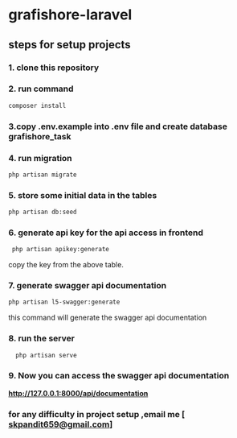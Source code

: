 # grafishore-laravel


## steps for setup projects
### 1. clone this repository
### 2. run command 
```bash
composer install
```

### 3.copy .env.example into .env file and  create database grafishore_task
### 4. run migration 
```bash
php artisan migrate
```
### 5.  store some initial data in the tables
 ```bash
 php artisan db:seed
 ```
### 6. generate api key for the api access in frontend
```bash
 php artisan apikey:generate
```
copy the key from the above table.

### 7. generate swagger api documentation
 ```bash
 php artisan l5-swagger:generate
 ```
 this command will generate the swagger api documentation

### 8. run the server

```bash
  php artisan serve

```
### 9. Now you can access the swagger api documentation
**http://127.0.0.1:8000/api/documentation**

### for any difficulty in project setup ,email me [ skpandit659@gmail.com]
